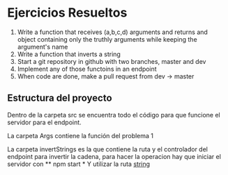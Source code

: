 # Ejercicios Resueltos 

1. Write a function that receives (a,b,c,d) arguments and returns and object containing only the truthly arguments while keeping the argument's name
2. Write a function that inverts a string
3. Start a git repository in github with two branches, master and dev
4. Implement any of those functoins in an endpoint
5. When code are done, make a pull request from dev -> master

## Estructura del proyecto

Dentro de la carpeta src se encuentra todo el código para que funcione el servidor para el endpoint.

La carpeta Args contiene la función del problema 1

La carpeta invertStrings es la que contiene la ruta y el controlador del endpoint para invertir la cadena, para hacer la operacion hay que iniciar el servidor con ** npm start *
Y utilizar la ruta [string](localhost:3000/string)

